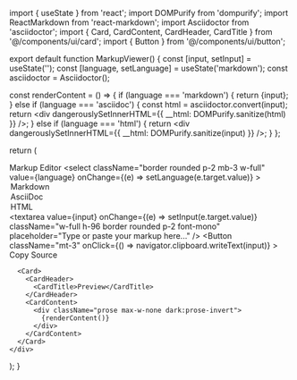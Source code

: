import { useState } from 'react';
import DOMPurify from 'dompurify';
import ReactMarkdown from 'react-markdown';
import Asciidoctor from 'asciidoctor';
import { Card, CardContent, CardHeader, CardTitle } from '@/components/ui/card';
import { Button } from '@/components/ui/button';

export default function MarkupViewer() {
  const [input, setInput] = useState('');
  const [language, setLanguage] = useState('markdown');
  const asciidoctor = Asciidoctor();

  const renderContent = () => {
    if (language === 'markdown') {
      return <ReactMarkdown>{input}</ReactMarkdown>;
    } else if (language === 'asciidoc') {
      const html = asciidoctor.convert(input);
      return <div dangerouslySetInnerHTML={{ __html: DOMPurify.sanitize(html) }} />;
    } else if (language === 'html') {
      return <div dangerouslySetInnerHTML={{ __html: DOMPurify.sanitize(input) }} />;
    }
  };

  return (
    <div className="grid grid-cols-1 md:grid-cols-2 gap-4 p-6">
      <Card>
        <CardHeader>
          <CardTitle>Markup Editor</CardTitle>
        </CardHeader>
        <CardContent>
          <select
            className="border rounded p-2 mb-3 w-full"
            value={language}
            onChange={(e) => setLanguage(e.target.value)}
          >
            <option value="markdown">Markdown</option>
            <option value="asciidoc">AsciiDoc</option>
            <option value="html">HTML</option>
          </select>
          <textarea
            value={input}
            onChange={(e) => setInput(e.target.value)}
            className="w-full h-96 border rounded p-2 font-mono"
            placeholder="Type or paste your markup here..."
          />
          <Button
            className="mt-3"
            onClick={() => navigator.clipboard.writeText(input)}
          >
            Copy Source
          </Button>
        </CardContent>
      </Card>

      <Card>
        <CardHeader>
          <CardTitle>Preview</CardTitle>
        </CardHeader>
        <CardContent>
          <div className="prose max-w-none dark:prose-invert">
            {renderContent()}
          </div>
        </CardContent>
      </Card>
    </div>
  );
}
